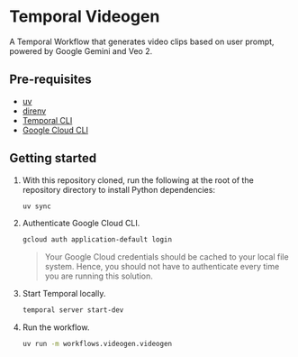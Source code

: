 # Temporal Videogen

A Temporal Workflow that generates video clips based on user prompt, powered by Google Gemini and Veo 2.

## Pre-requisites

- [uv](https://docs.astral.sh/uv/getting-started/installation/)
- [direnv](https://direnv.net/docs/installation.html)
- [Temporal CLI](https://docs.temporal.io/cli#install)
- [Google Cloud CLI](https://cloud.google.com/sdk/docs/install-sdk)

## Getting started

1. With this repository cloned, run the following at the root of the repository directory
to install Python dependencies:

    ```bash
    uv sync
    ```

1. Authenticate Google Cloud CLI.

    ```bash
    gcloud auth application-default login
    ```

    > Your Google Cloud credentials should be cached to your local file system.
    > Hence, you should not have to authenticate every time you are running this solution.

1. Start Temporal locally.

    ```bash
    temporal server start-dev
    ```

1. Run the workflow.

    ```bash
    uv run -m workflows.videogen.videogen
    ```
